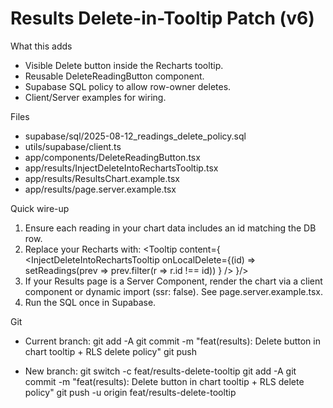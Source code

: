 Results Delete-in-Tooltip Patch (v6)
====================================

What this adds
- Visible Delete button inside the Recharts tooltip.
- Reusable DeleteReadingButton component.
- Supabase SQL policy to allow row-owner deletes.
- Client/Server examples for wiring.

Files
- supabase/sql/2025-08-12_readings_delete_policy.sql
- utils/supabase/client.ts
- app/components/DeleteReadingButton.tsx
- app/results/InjectDeleteIntoRechartsTooltip.tsx
- app/results/ResultsChart.example.tsx
- app/results/page.server.example.tsx

Quick wire-up
1) Ensure each reading in your chart data includes an id matching the DB row.
2) Replace your Recharts <Tooltip /> with:
   <Tooltip content={
     <InjectDeleteIntoRechartsTooltip onLocalDelete={(id) =>
       setReadings(prev => prev.filter(r => r.id !== id))
     } />
   }/>
3) If your Results page is a Server Component, render the chart via a client component or dynamic import (ssr: false). See page.server.example.tsx.
4) Run the SQL once in Supabase.

Git
- Current branch:
  git add -A
  git commit -m "feat(results): Delete button in chart tooltip + RLS delete policy"
  git push

- New branch:
  git switch -c feat/results-delete-tooltip
  git add -A
  git commit -m "feat(results): Delete button in chart tooltip + RLS delete policy"
  git push -u origin feat/results-delete-tooltip
